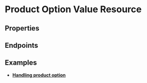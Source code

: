 # Product Option Value Resource

## Properties

<ResourceProperties :resource="'product_option_value'" :lang="'en'"/>

<ResourceScopes :resource="'product_option_value'"/>

## Endpoints

[//]: <> (GET ENDPOINT)
<ResourceEndpoint :resource="'product_option_value'" :endpoint="'get'" :lang="'en'">

<template v-slot:responseJSON>

<<< @/docs/fixtures/api/product_option_value/response/json/get_id.json

</template>

<template v-slot:responseXML>

<<< @/docs/fixtures/api/product_option_value/response/xml/get_id.xml

</template>

</ResourceEndpoint>

[//]: <> (GETCOLLECTION ENDPOINT)
<ResourceEndpoint :resource="'product_option_value'" :endpoint="'getCollection'" :lang="'en'">

<template v-slot:responseJSON>

<<< @/docs/fixtures/api/product_option_value/response/json/get_page.json

</template>

<template v-slot:responseXML>

<<< @/docs/fixtures/api/product_option_value/response/xml/get_page.xml

</template>

</ResourceEndpoint>

[//]: <> (POST ENDPOINT)
<ResourceEndpoint :resource="'product_option_value'" :endpoint="'post'" :lang="'en'">

<template v-slot:request>

<<< @/docs/fixtures/api/product_option_value/request/post.json

</template>

<template v-slot:responseJSON>

<<< @/docs/fixtures/api/product_option_value/response/json/get_id.json

</template>

<template v-slot:responseXML>

<<< @/docs/fixtures/api/product_option_value/response/xml/get_id.xml

</template>

</ResourceEndpoint>

[//]: <> (PUT ENDPOINT)
<ResourceEndpoint :resource="'product_option_value'" :endpoint="'put'" :lang="'en'">

<template v-slot:request>

<<< @/docs/fixtures/api/product_option_value/request/put.json

</template>

<template v-slot:responseJSON>

<<< @/docs/fixtures/api/product_option_value/response/json/get_id.json

</template>

<template v-slot:responseXML>

<<< @/docs/fixtures/api/product_option_value/response/xml/get_id.xml

</template>

</ResourceEndpoint>

[//]: <> (DELETE ENDPOINT)
<ResourceEndpoint :resource="'product_option_value'" :endpoint="'delete'" :lang="'en'"/>

## Examples

- [**Handling product option**](../development/api-examples/07_product_option.md)
